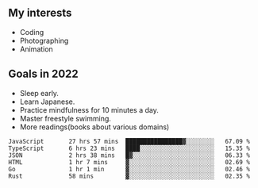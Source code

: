 ## My interests

- Coding
- Photographing
- Animation

## Goals in 2022

- Sleep early.
- Learn Japanese.
- Practice mindfulness for 10 minutes a day.
- Master freestyle swimming.
- More readings(books about various domains)

<!--START_SECTION:waka-->

```text
JavaScript       27 hrs 57 mins  ████████████████▓░░░░░░░░   67.09 %
TypeScript       6 hrs 23 mins   ████░░░░░░░░░░░░░░░░░░░░░   15.35 %
JSON             2 hrs 38 mins   █▓░░░░░░░░░░░░░░░░░░░░░░░   06.33 %
HTML             1 hr 7 mins     ▓░░░░░░░░░░░░░░░░░░░░░░░░   02.69 %
Go               1 hr 1 min      ▓░░░░░░░░░░░░░░░░░░░░░░░░   02.46 %
Rust             58 mins         ▓░░░░░░░░░░░░░░░░░░░░░░░░   02.35 %
```

<!--END_SECTION:waka-->
